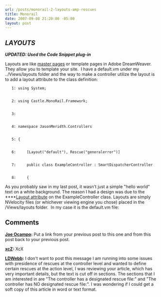 ```yaml
---
url: /posts/monorail-2-layouts-amp-rescues
title: Monorail
date: 2007-09-08 21:20:00 -05:00
layout: post
---
```


## **_LAYOUTS_**

**_UPDATED: Used the Code Snippet plug-in_**

Layouts are like [master pages](http://msdn2.microsoft.com/en-us/library/wtxbf3hh.aspx) or template pages in Adobe DreamWeaver.  They allow you to template your site.  I have a default.vm under my ../Views/layouts folder and the way to make a controller utilize the layout is to add a layout attribute to the class definition:

       1: using System;


       2: using Castle.MonoRail.Framework;


       3:


       4: namespace JasonMeridth.Controllers


       5: {


       6:     [Layout("default"), Rescue("generalerror")]


       7:     public class ExampleController : SmartDispatcherController


       8:     {

As you probably saw in my last post, it wasn't just a simple "hello world" text on a white background.
The reason I had a design was due to the ****[Layout attribute](http://api.castleproject.org/html/T_Castle_MonoRail_Framework_LayoutAttribute.htm) on the ExampleController class.
Layouts are simply NVelocity files (or whichever viewing engine you chose) placed in the /Views/layouts folder.  In my case it is the default.vm file:

## Comments

**[Joe Ocampo](#77 "2007-09-14 14:28:56"):** Put a link from your previous post to this one and from this post back to your previous post.

**[xcZ](#78 "2008-01-24 23:50:43"):** XcX

**[LDWebb](#79 "2008-09-09 16:09:39"):** I don't want to post this message I am running into some issues with presidence of rescues at the controller level and wanted to define certain rescues at the action level, I was reviewing your article, which has very important details, but the text is cut off in sections. The sections that I am interested in are "The controller has a designated rescue file:" and "The controller has NO designated rescue file:". I was wondering if I could get a soft copy of this article in word or text format.
